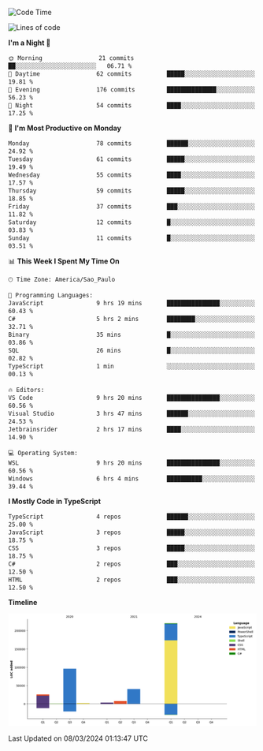 <!--START_SECTION:waka-->
![Code Time](http://img.shields.io/badge/Code%20Time-2%2C347%20hrs%206%20mins-blue)

![Lines of code](https://img.shields.io/badge/From%20Hello%20World%20I%27ve%20Written-395.1%20thousand%20lines%20of%20code-blue)

**I'm a Night 🦉** 

```text
🌞 Morning                21 commits          ██░░░░░░░░░░░░░░░░░░░░░░░   06.71 % 
🌆 Daytime                62 commits          █████░░░░░░░░░░░░░░░░░░░░   19.81 % 
🌃 Evening                176 commits         ██████████████░░░░░░░░░░░   56.23 % 
🌙 Night                  54 commits          ████░░░░░░░░░░░░░░░░░░░░░   17.25 % 
```
📅 **I'm Most Productive on Monday** 

```text
Monday                   78 commits          ██████░░░░░░░░░░░░░░░░░░░   24.92 % 
Tuesday                  61 commits          █████░░░░░░░░░░░░░░░░░░░░   19.49 % 
Wednesday                55 commits          ████░░░░░░░░░░░░░░░░░░░░░   17.57 % 
Thursday                 59 commits          █████░░░░░░░░░░░░░░░░░░░░   18.85 % 
Friday                   37 commits          ███░░░░░░░░░░░░░░░░░░░░░░   11.82 % 
Saturday                 12 commits          █░░░░░░░░░░░░░░░░░░░░░░░░   03.83 % 
Sunday                   11 commits          █░░░░░░░░░░░░░░░░░░░░░░░░   03.51 % 
```


📊 **This Week I Spent My Time On** 

```text
🕑︎ Time Zone: America/Sao_Paulo

💬 Programming Languages: 
JavaScript               9 hrs 19 mins       ███████████████░░░░░░░░░░   60.43 % 
C#                       5 hrs 2 mins        ████████░░░░░░░░░░░░░░░░░   32.71 % 
Binary                   35 mins             █░░░░░░░░░░░░░░░░░░░░░░░░   03.86 % 
SQL                      26 mins             █░░░░░░░░░░░░░░░░░░░░░░░░   02.82 % 
TypeScript               1 min               ░░░░░░░░░░░░░░░░░░░░░░░░░   00.13 % 

🔥 Editors: 
VS Code                  9 hrs 20 mins       ███████████████░░░░░░░░░░   60.56 % 
Visual Studio            3 hrs 47 mins       ██████░░░░░░░░░░░░░░░░░░░   24.53 % 
Jetbrainsrider           2 hrs 17 mins       ████░░░░░░░░░░░░░░░░░░░░░   14.90 % 

💻 Operating System: 
WSL                      9 hrs 20 mins       ███████████████░░░░░░░░░░   60.56 % 
Windows                  6 hrs 4 mins        ██████████░░░░░░░░░░░░░░░   39.44 % 
```

**I Mostly Code in TypeScript** 

```text
TypeScript               4 repos             ██████░░░░░░░░░░░░░░░░░░░   25.00 % 
JavaScript               3 repos             █████░░░░░░░░░░░░░░░░░░░░   18.75 % 
CSS                      3 repos             █████░░░░░░░░░░░░░░░░░░░░   18.75 % 
C#                       2 repos             ███░░░░░░░░░░░░░░░░░░░░░░   12.50 % 
HTML                     2 repos             ███░░░░░░░░░░░░░░░░░░░░░░   12.50 % 
```



**Timeline**

![Lines of Code chart](https://raw.githubusercontent.com/jonhoffmam/jonhoffmam/master/assets/bar_graph.png)


 Last Updated on 08/03/2024 01:13:47 UTC
<!--END_SECTION:waka-->
